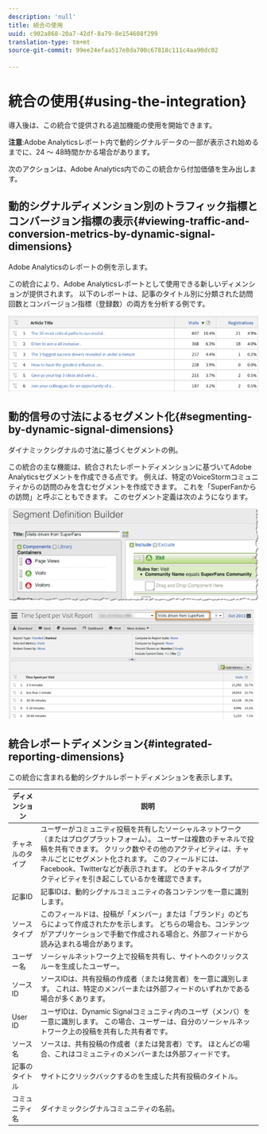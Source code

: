 ```yaml
---
description: 'null'
title: 統合の使用
uuid: c902a868-20a7-42df-8a79-8e154608f299
translation-type: tm+mt
source-git-commit: 99ee24efaa517e8da700c67818c111c4aa90dc02

---
```



# 統合の使用{#using-the-integration}

導入後は、この統合で提供される追加機能の使用を開始できます。

**注意**:Adobe Analyticsレポート内で動的シグナルデータの一部が表示され始めるまでに、24 ～ 48時間かかる場合があります。

次のアクションは、Adobe Analytics内でのこの統合から付加価値を生み出します。

## 動的シグナルディメンション別のトラフィック指標とコンバージョン指標の表示{#viewing-traffic-and-conversion-metrics-by-dynamic-signal-dimensions}

Adobe Analyticsのレポートの例を示します。

この統合により、Adobe Analyticsレポートとして使用できる新しいディメンションが提供されます。 以下のレポートは、記事のタイトル別に分類された訪問回数とコンバージョン指標（登録数）の両方を分析する例です。

![](assets/examplereport.png)

## 動的信号の寸法によるセグメント化{#segmenting-by-dynamic-signal-dimensions}

ダイナミックシグナルの寸法に基づくセグメントの例。

この統合の主な機能は、統合されたレポートディメンションに基づいてAdobe Analyticsセグメントを作成できる点です。 例えば、特定のVoiceStormコミュニティからの訪問のみを含むセグメントを作成できます。 これを「SuperFanからの訪問」と呼ぶこともできます。 このセグメント定義は次のようになります。

![](assets/segment1.png)

![](assets/segment2.png)

## 統合レポートディメンション{#integrated-reporting-dimensions}

この統合に含まれる動的シグナルレポートディメンションを表示します。

| ディメンション | 説明 |
|---|---|
| チャネルのタイプ | ユーザーがコミュニティ投稿を共有したソーシャルネットワーク（またはブログプラットフォーム）。 ユーザーは複数のチャネルで投稿を共有できます。 クリック数やその他のアクティビティは、チャネルごとにセグメント化されます。 このフィールドには、Facebook、Twitterなどが表示されます。 どのチャネルタイプがアクティビティを引き起こしているかを確認できます。 |
| 記事ID | 記事IDは、動的シグナルコミュニティの各コンテンツを一意に識別します。 |
| ソースタイプ | このフィールドは、投稿が「メンバー」または「ブランド」のどちらによって作成されたかを示します。 どちらの場合も、コンテンツがアプリケーションで手動で作成される場合と、外部フィードから読み込まれる場合があります。 |
| ユーザー名 | ソーシャルネットワーク上で投稿を共有し、サイトへのクリックスルーを生成したユーザー。 |
| ソース ID | ソースIDは、共有投稿の作成者（または発言者）を一意に識別します。 これは、特定のメンバーまたは外部フィードのいずれかである場合が多くあります。 |
| User ID | ユーザIDは、Dynamic Signalコミュニティ内のユーザ（メンバ）を一意に識別します。 この場合、ユーザーは、自分のソーシャルネットワーク上の投稿を共有した共有者です。 |
| ソース名 | ソースは、共有投稿の作成者（または発言者）です。 ほとんどの場合、これはコミュニティのメンバーまたは外部フィードです。 |
| 記事のタイトル | サイトにクリックバックするのを生成した共有投稿のタイトル。 |
| コミュニティ名 | ダイナミックシグナルコミュニティの名前。 |

